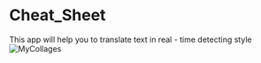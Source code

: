 # Cheat_Sheet
This app will help you to translate text in real - time detecting style 
![MyCollages](https://user-images.githubusercontent.com/88098218/159140351-ee3870ee-8105-4fe1-b9ca-60d30b3b1bec.jpg)
